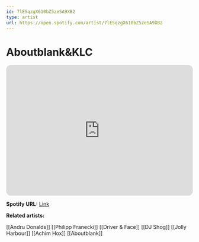 ```yaml
---
id: 7lESqzgX610bZ5zeSA9XB2
type: artist
url: https://open.spotify.com/artist/7lESqzgX610bZ5zeSA9XB2
---
```

# Aboutblank&KLC

<iframe style="border-radius:12px" src="https://open.spotify.com/embed/artist/7lESqzgX610bZ5zeSA9XB2" width="100%" height="352" frameBorder="0" allowfullscreen="" allow="autoplay; clipboard-write; encrypted-media; fullscreen; picture-in-picture" loading="lazy"></iframe>

**Spotify URL:** [Link](https://open.spotify.com/artist/7lESqzgX610bZ5zeSA9XB2)

**Related artists:**

[[Andru Donalds]]
[[Philipp Franecki]]
[[Driver & Face]]
[[DJ Shog]]
[[Jolly Harbour]]
[[Achim Hox]]
[[Aboutblank]]
